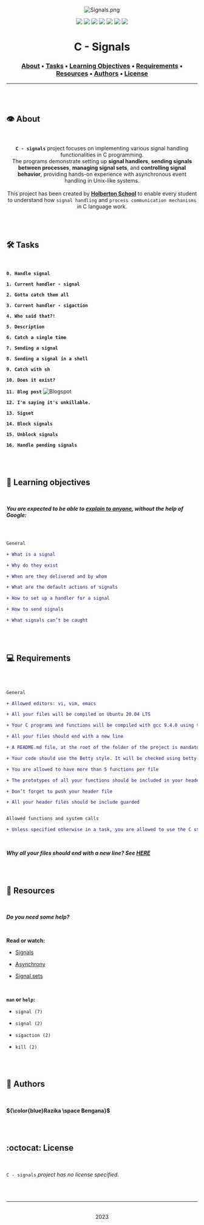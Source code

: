 <div align="center">
<br>

![Signals.png](README-image/signals.png)

</div>


<p align="center">
<img src="https://img.shields.io/badge/-C-yellow">
<img src="https://img.shields.io/badge/-Linux-lightgrey">
<img src="https://img.shields.io/badge/-WSL-brown">
<img src="https://img.shields.io/badge/-Ubuntu%2020.04.4%20LTS-orange">
<img src="https://img.shields.io/badge/-JetBrains-blue">
<img src="https://img.shields.io/badge/-Holberton%20School-red">
<img src="https://img.shields.io/badge/License-not%20specified-brightgreen">
</p>


<h1 align="center"> C - Signals </h1>


<h3 align="center">
<a href="https://github.com/RazikaBengana/holbertonschool-system_linux/tree/main/signals#eye-about">About</a> •
<a href="https://github.com/RazikaBengana/holbertonschool-system_linux/tree/main/signals#hammer_and_wrench-tasks">Tasks</a> •
<a href="https://github.com/RazikaBengana/holbertonschool-system_linux/tree/main/signals#memo-learning-objectives">Learning Objectives</a> •
<a href="https://github.com/RazikaBengana/holbertonschool-system_linux/tree/main/signals#computer-requirements">Requirements</a> •
<a href="https://github.com/RazikaBengana/holbertonschool-system_linux/tree/main/signals#mag_right-resources">Resources</a> •
<a href="https://github.com/RazikaBengana/holbertonschool-system_linux/tree/main/signals#bust_in_silhouette-authors">Authors</a> •
<a href="https://github.com/RazikaBengana/holbertonschool-system_linux/tree/main/signals#octocat-license">License</a>
</h3>

---

<!-- ------------------------------------------------------------------------------------------------- -->

<br>
<br>

## :eye: About

<br>

<div align="center">

**`C - signals`** project focuses on implementing various signal handling functionalities in C programming.
<br>
The programs demonstrate setting up **signal handlers**, **sending signals between processes**, **managing signal sets**, and **controlling signal behavior**, providing hands-on experience with asynchronous event handling in Unix-like systems.
<br>
<br>
This project has been created by **[Holberton School](https://www.holbertonschool.com/about-holberton)** to enable every student to understand how `signal handling` and `process communication mechanisms` in C language work.

</div>

<br>
<br>

<!-- ------------------------------------------------------------------------------------------------- -->

## :hammer_and_wrench: Tasks

<br>

**`0. Handle signal`**

**`1. Current handler - signal`**

**`2. Gotta catch them all`**

**`3. Current handler - sigaction`**

**`4. Who said that?!`**

**`5. Description`**

**`6. Catch a single time`**

**`7. Sending a signal`**

**`8. Sending a signal in a shell`**

**`9. Catch with sh`**

**`10. Does it exist?`**

**`11. Blog post`** ![Blogspot](https://img.shields.io/badge/-Blogspot-red)

**`12. I'm saying it's unkillable.`**

**`13. Sigset`**

**`14. Block signals`**

**`15. Unblock signals`**

**`16. Handle pending signals`**

<br>
<br>

<!-- ------------------------------------------------------------------------------------------------- -->

## :memo: Learning objectives

<br>

**_You are expected to be able to [explain to anyone](https://fs.blog/feynman-learning-technique/), without the help of Google:_**

<br>

```diff

General

+ What is a signal

+ Why do they exist

+ When are they delivered and by whom

+ What are the default actions of signals

+ How to set up a handler for a signal

+ How to send signals

+ What signals can’t be caught

```

<br>
<br>

<!-- ------------------------------------------------------------------------------------------------- -->

## :computer: Requirements

<br>

```diff

General

+ Allowed editors: vi, vim, emacs

+ All your files will be compiled on Ubuntu 20.04 LTS

+ Your C programs and functions will be compiled with gcc 9.4.0 using the flags -Wall -Werror -Wextra and -pedantic

+ All your files should end with a new line

+ A README.md file, at the root of the folder of the project is mandatory

+ Your code should use the Betty style. It will be checked using betty-style.pl and betty-doc.pl

+ You are allowed to have more than 5 functions per file

+ The prototypes of all your functions should be included in your header file called signals.h

+ Don’t forget to push your header file

+ All your header files should be include guarded


Allowed functions and system calls

+ Unless specified otherwise in a task, you are allowed to use the C standard library

```

<br>

**_Why all your files should end with a new line? See [HERE](https://unix.stackexchange.com/questions/18743/whats-the-point-in-adding-a-new-line-to-the-end-of-a-file/18789)_**

<br>
<br>

<!-- ------------------------------------------------------------------------------------------------- -->

## :mag_right: Resources

<br>

**_Do you need some help?_**

<br>

**Read or watch:**

* [Signals](https://en.wikipedia.org/wiki/Signal_%28IPC%29)

* [Asynchrony](https://en.wikipedia.org/wiki/Asynchrony_%28computer_programming%29)

* [Signal sets](https://www.gnu.org/software/libc/manual/html_node/Signal-Sets.html)

<br>

**`man` or `help`:**

* `signal (7)`

* `signal (2)`

* `sigaction (2)`

* `kill (2)`

<br>
<br>

<!-- ------------------------------------------------------------------------------------------------- -->

## :bust_in_silhouette: Authors

<br>

**${\color{blue}Razika \space Bengana}$**

<br>
<br>

<!-- ------------------------------------------------------------------------------------------------- -->

## :octocat: License

<br>

```C - signals``` _project has no license specified._

<br>
<br>

---

<p align="center"><br>2023</p>